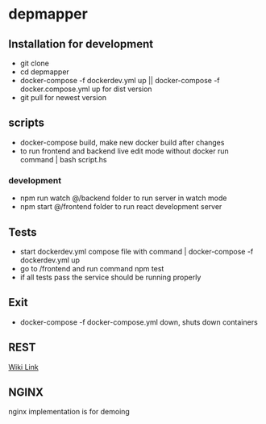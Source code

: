# depmapper

## Installation for development

- git clone
- cd depmapper
- docker-compose -f dockerdev.yml up || docker-compose -f docker.compose.yml up for dist version
- git pull for newest version

## scripts

- docker-compose build, make new docker build after changes
- to run frontend and backend live edit mode without docker run command | bash script.hs

### development

- npm run watch @/backend folder to run server in watch mode
- npm start @/frontend folder to run react development server

## Tests

- start dockerdev.yml compose file with command | docker-compose -f dockerdev.yml up
- go to /frontend and run command npm test
- if all tests pass the service should be running properly

## Exit

- docker-compose -f docker-compose.yml down, shuts down containers

## REST

[Wiki Link](https://github.com/aashem/depmapper/wiki/REST)

## NGINX

nginx implementation is for demoing

